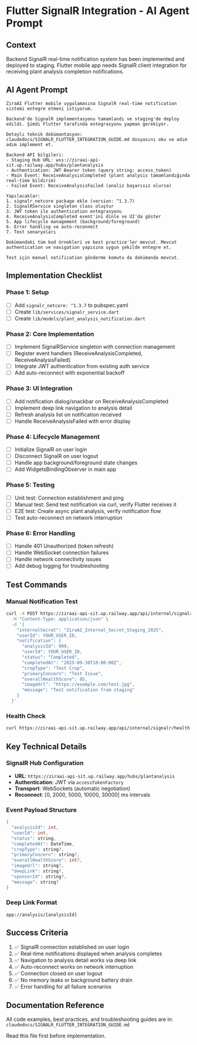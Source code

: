 # Flutter SignalR Integration - AI Agent Prompt

## Context
Backend SignalR real-time notification system has been implemented and deployed to staging. Flutter mobile app needs SignalR client integration for receiving plant analysis completion notifications.

## AI Agent Prompt

```
ZiraAI Flutter mobile uygulamasına SignalR real-time notification sistemi entegre etmeni istiyorum.

Backend'de SignalR implementasyonu tamamlandı ve staging'de deploy edildi. Şimdi Flutter tarafında entegrasyonu yapman gerekiyor.

Detaylı teknik dokümantasyon: 
claudedocs/SIGNALR_FLUTTER_INTEGRATION_GUIDE.md dosyasını oku ve adım adım implement et.

Backend API bilgileri:
- Staging Hub URL: wss://ziraai-api-sit.up.railway.app/hubs/plantanalysis
- Authentication: JWT Bearer token (query string: access_token)
- Main Event: ReceiveAnalysisCompleted (plant analysis tamamlandığında real-time bildirim)
- Failed Event: ReceiveAnalysisFailed (analiz başarısız olursa)

Yapılacaklar:
1. signalr_netcore package ekle (version: ^1.3.7)
2. SignalRService singleton class oluştur
3. JWT token ile authentication entegrasyonu
4. ReceiveAnalysisCompleted event'ini dinle ve UI'da göster
5. App lifecycle management (background/foreground)
6. Error handling ve auto-reconnect
7. Test senaryoları

Dokümandaki tüm kod örnekleri ve best practice'ler mevcut. Mevcut authentication ve navigation yapısına uygun şekilde entegre et.

Test için manuel notification gönderme komutu da dokümanda mevcut.
```

## Implementation Checklist

### Phase 1: Setup
- [ ] Add `signalr_netcore: ^1.3.7` to pubspec.yaml
- [ ] Create `lib/services/signalr_service.dart`
- [ ] Create `lib/models/plant_analysis_notification.dart`

### Phase 2: Core Implementation
- [ ] Implement SignalRService singleton with connection management
- [ ] Register event handlers (ReceiveAnalysisCompleted, ReceiveAnalysisFailed)
- [ ] Integrate JWT authentication from existing auth service
- [ ] Add auto-reconnect with exponential backoff

### Phase 3: UI Integration
- [ ] Add notification dialog/snackbar on ReceiveAnalysisCompleted
- [ ] Implement deep link navigation to analysis detail
- [ ] Refresh analysis list on notification received
- [ ] Handle ReceiveAnalysisFailed with error display

### Phase 4: Lifecycle Management
- [ ] Initialize SignalR on user login
- [ ] Disconnect SignalR on user logout
- [ ] Handle app background/foreground state changes
- [ ] Add WidgetsBindingObserver in main app

### Phase 5: Testing
- [ ] Unit test: Connection establishment and ping
- [ ] Manual test: Send test notification via curl, verify Flutter receives it
- [ ] E2E test: Create async plant analysis, verify notification flow
- [ ] Test auto-reconnect on network interruption

### Phase 6: Error Handling
- [ ] Handle 401 Unauthorized (token refresh)
- [ ] Handle WebSocket connection failures
- [ ] Handle network connectivity issues
- [ ] Add debug logging for troubleshooting

## Test Commands

### Manual Notification Test
```bash
curl -X POST https://ziraai-api-sit.up.railway.app/api/internal/signalr/analysis-completed \
  -H "Content-Type: application/json" \
  -d '{
    "internalSecret": "ZiraAI_Internal_Secret_Staging_2025",
    "userId": YOUR_USER_ID,
    "notification": {
      "analysisId": 999,
      "userId": YOUR_USER_ID,
      "status": "Completed",
      "completedAt": "2025-09-30T10:00:00Z",
      "cropType": "Test Crop",
      "primaryConcern": "Test Issue",
      "overallHealthScore": 85,
      "imageUrl": "https://example.com/test.jpg",
      "message": "Test notification from staging"
    }
  }'
```

### Health Check
```bash
curl https://ziraai-api-sit.up.railway.app/api/internal/signalr/health
```

## Key Technical Details

### SignalR Hub Configuration
- **URL**: `https://ziraai-api-sit.up.railway.app/hubs/plantanalysis`
- **Authentication**: JWT via `accessTokenFactory`
- **Transport**: WebSockets (automatic negotiation)
- **Reconnect**: [0, 2000, 5000, 10000, 30000] ms intervals

### Event Payload Structure
```dart
{
  "analysisId": int,
  "userId": int,
  "status": string,
  "completedAt": DateTime,
  "cropType": string?,
  "primaryConcern": string?,
  "overallHealthScore": int?,
  "imageUrl": string?,
  "deepLink": string?,
  "sponsorId": string?,
  "message": string?
}
```

### Deep Link Format
```
app://analysis/[analysisId]
```

## Success Criteria

1. ✅ SignalR connection established on user login
2. ✅ Real-time notifications displayed when analysis completes
3. ✅ Navigation to analysis detail works via deep link
4. ✅ Auto-reconnect works on network interruption
5. ✅ Connection closed on user logout
6. ✅ No memory leaks or background battery drain
7. ✅ Error handling for all failure scenarios

## Documentation Reference

All code examples, best practices, and troubleshooting guides are in:
`claudedocs/SIGNALR_FLUTTER_INTEGRATION_GUIDE.md`

Read this file first before implementation.
